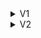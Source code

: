 <details>
  <summary>V1</summary>

# V1

This project is a prototype for my final web-design assignment. The goal was to play with hierarchy and contrast in order to create a usable website. I decided to make a redesign of the moodle student environment.

## Demo

[View prototype](https://hackshackshacks.github.io/web-design/v1/prod/)

![Demo](https://github.com/hackshackshacks/web-design/blob/master/readme_images/demo.png?raw=true)

## Design

Before I started I created a content inventorisation of the website. After that I created user scenarios beased on the two users I am designing this website for.

### Marijn

Marijn has a physical condition that makes it hard for him to precisely control his muscles. Despite this condition he’s the chief technical architect at a large tech company. When he uses the computer he likes to think first and type later. He also prefers not to use his mouse or trackpad whenever possible.

#### Test

![Marijn](https://github.com/hackshackshacks/web-design/blob/master/readme_images/marijn.png?raw=true)

### Vienna

Vienna is a CMD student that is attending the Web Development Minor. She wants interfaces to be usable but look pretty at the same time. When she uses the website she wants the most important information to be easy to reach, not in 8 clicks like the current website.

### Scenarios

#### Scenario 1

##### Goal

The user wants to know how well he is doing in the minor Web Development. He is wondering he’s completely finished with past courses, or if he still has some work to do.

##### Method

The user navigates to the student website and immediately sees how he’s doing. A progressbar indicates what courses he has finished and which ones still require some attention.

![Progress](https://github.com/hackshackshacks/web-design/blob/master/readme_images/progress.png?raw=true)

#### Scenario 2

##### Goal

The user doesn’t know what is expected of him. He wants to figure out what he has to do and when he has to finish it.

##### Method

The user navigates to the student website and opens the course page. This page contains information about the course and the expectations.

![Detail](https://github.com/hackshackshacks/web-design/blob/master/readme_images/team.png?raw=true)

#### Scenario 3

##### Goal

The user is looking for extra resources to learn more about a certain subject. He recalls an article that his teacher mentioned in his last lecture.

##### Method (unresolved)

The user opens the student website and navigates to the sources page and filters the result to match the subject.

#### Scenario 4

##### Goal

The user wants to contact one of his teachers. He’s looking for an email address.

##### Method

He navigates to the ‘Team’ section where he is greeted by the faces of his teachers and corresponding contact information.

![Team](https://github.com/hackshackshacks/web-design/blob/master/readme_images/team.png?raw=true)

#### Scenario 5

##### Goal

The user is looking for inspiration for his current project. He’s wondering what students made last year.

##### Method (unresolved)

On the course page he navigates to the ‘Inspiration’ section.

### Design principles

#### Hierarchy

I tried to bloat the elements and maintain hierarchy at the same time.
![Hierarchy](https://github.com/hackshackshacks/web-design/blob/master/readme_images/hierarchy.png?raw=true)

#### Contrast

With colors I tried to create huge contrast that makes differentiating elements super easy. Focus and hover states are hard to miss and it's super clear where you are on the page, even if you don't use a mouse.

![Contrast](https://github.com/hackshackshacks/web-design/blob/master/readme_images/contrast.png?raw=true)

#### Conserve attention

Obvious focus states were super important to me throughout this project. To me it got to the point where it looks pretty bizar, but you can't say it isn't obvious where you are on the page.

![Focus](https://github.com/hackshackshacks/web-design/blob/master/readme_images/focus.png?raw=true)

</details>
<details>
  <summary>V2</summary>

# V2

After getting feedback on V1 I decided to redesign the whole thing. V1 wasn't much more usable than the current [moodle](https://moodle.cmd.hva.nl) website. The structure was very similar to such an extent that I decided that I need to make something new.

## Demo

[View prototype](https://hackshackshacks.github.io/web-design/v2/show)

## Lessons

After building V1 I learned the following lessons:

* Marijn doesn't actually use the tab keys as much as he uses the mouse.
* The moodle structure is flawed and requires to be divided in smaller parts.
* I need to think about what's important more. What are the focal points on my website?
* I need to focus more on the users I am designing for and what they need from a design perspective, not just usability.
* The website lacks a strong flow.

## New User - Suus

For some new insights I contacted my classmate Suus. She provided me with her goals when browsing the website and told me about what's important for her in a good design. She also provided feedback on the design once I started

I created new user scenarios to match her values.

## Old User Scenarios

### Scenario 1

#### Goal

The user wants to know how well he is doing in the minor Web Development. He is wondering he’s completely finished with past courses, or if he still has some work to do.

#### Method

The user can see what the status of each course is. The three state 'done' 'doing' and 'coming' describe what the users status is.

![scenario1](https://github.com/hackshackshacks/web-design/blob/master/v2/readme_images/scen1.png?raw=true)

### Scenario 2

#### Goal

The user doesn’t know what is expected of him. He wants to figure out what he has to do and when he has to finish it.

#### Method

The user navigates to the student website and opens the course page. This page contains information about the course and the expectations.

![scenario2](https://github.com/hackshackshacks/web-design/blob/master/v2/readme_images/scen2.png?raw=true)

### Scenario 3

#### Goal

The user is looking for extra resources to learn more about a certain subject. He recalls an article that his teacher mentioned in his last lecture.

#### Method

The course page provides space for the teachers to link to external articles for each subject. Possibly for each week.

![scenario3](https://github.com/hackshackshacks/web-design/blob/master/v2/readme_images/scen3.png?raw=true)

### Scenario 4

#### Goal

The user wants to contact one of his teachers. He’s looking for an email address.

#### Method (unresolved)

When hovering a teachers name under a course, a tooltip appears with contact information.

### Scenario 5

#### Goal

The user is looking for inspiration for his current project. He’s wondering what students made last year.

#### Method (unresolved)

On the course page he navigates to the ‘Inspiration’ section.

## New User Scenarios

### Scenario 6

#### Goal

The user wants to subscribe to a timeslot when those are available.

#### Method

Using a pop up modal the user can subscribe to timeslots

[scenario6](https://github.com/hackshackshacks/web-design/blob/master/v2/readme_images/scen6.png?raw=true)

### Scenario 7

#### Goal

The user wants to make a todolist on site. This way everything is in the same place.

#### Method

Using the planning page the user can create a custom todolist.

[scenario7](https://github.com/hackshackshacks/web-design/blob/master/v2/readme_images/scen7.png?raw=true)

## Principles

### Hierarchy

I created a strong visual hierarchy using colors and font sizes.
![hierarchy](https://github.com/hackshackshacks/web-design/blob/master/v2/readme_images/hierarchy.png?raw=true)

### Contrast

I used contrasting colors to make everything easy to read. I also use these contrast to highlight what is important on the page.
![contrast](https://github.com/hackshackshacks/web-design/blob/master/v2/readme_images/contrast.png?raw=true)

### Smart organization reduces cognitive load

I divided subjects in weeks to reduce the amount of information the user has to process.
![organization](https://github.com/hackshackshacks/web-design/blob/master/v2/readme_images/organization.png?raw=true)

### Appearance follows behaviour || Consistency matters

When designing interactive elements such as links and buttons I tried to be consistent in their appearance. This way it is more intuitive what interaction follows a click on a link or button.

## The design

### Homepage

The homepage shows a menu with all the courses and their statuses. In the detail view you can browse through the course per week.
![home](https://github.com/hackshackshacks/web-design/blob/master/v2/readme_images/home.png?raw=true)

### Weeks

For each week the user can see what is expected of him/her. The week is divided in days with expandable assigments.
![week1](https://github.com/hackshackshacks/web-design/blob/master/v2/readme_images/week1.png?raw=true)

### Timeslots

The user can subscribe to timeslots for each teacher. The user can see which other students are in the same slot. Slots become disabled when they are full. See scenarios for an image of the presubscribe state. After subscribing it looks like this.

![subscribed](https://github.com/hackshackshacks/web-design/blob/master/v2/readme_images/subscribed.png?raw=true)

### Weekly nerd

The weekly nerd is similar to the home page but contains weekly nerd presentations instead of courses.

![nerd](https://github.com/hackshackshacks/web-design/blob/master/v2/readme_images/nerd.png?raw=true)

### Planning

The planning page holds all the appointments by the user and an editable todolist. The todolist can be filled with a 'todo' button on the course pages.
![planning](https://github.com/hackshackshacks/web-design/blob/master/v2/readme_images/planning.png?raw=true)
![addTodo](https://github.com/hackshackshacks/web-design/blob/master/v2/readme_images/addTodo.png?raw=true)

</details>
